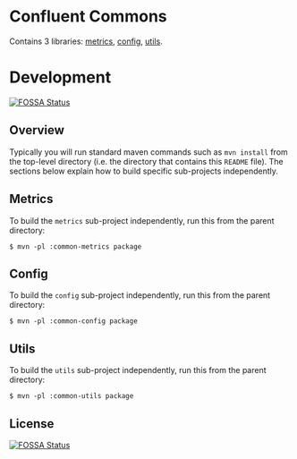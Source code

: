 Confluent Commons
=================

Contains 3 libraries: [metrics](metrics), [config](config), [utils](utils).


# Development
[![FOSSA Status](https://app.fossa.io/api/projects/git%2Bgithub.com%2Fconfluentinc%2Fcommon.svg?type=shield)](https://app.fossa.io/projects/git%2Bgithub.com%2Fconfluentinc%2Fcommon?ref=badge_shield)



## Overview

Typically you will run standard maven commands such as `mvn install` from the top-level directory (i.e. the directory
that contains this `README` file).  The sections below explain how to build specific sub-projects independently.


## Metrics

To build the `metrics` sub-project independently, run this from the parent directory:

    $ mvn -pl :common-metrics package


## Config

To build the `config` sub-project independently, run this from the parent directory:

    $ mvn -pl :common-config package


## Utils

To build the `utils` sub-project independently, run this from the parent directory:

    $ mvn -pl :common-utils package


## License
[![FOSSA Status](https://app.fossa.io/api/projects/git%2Bgithub.com%2Fconfluentinc%2Fcommon.svg?type=large)](https://app.fossa.io/projects/git%2Bgithub.com%2Fconfluentinc%2Fcommon?ref=badge_large)

